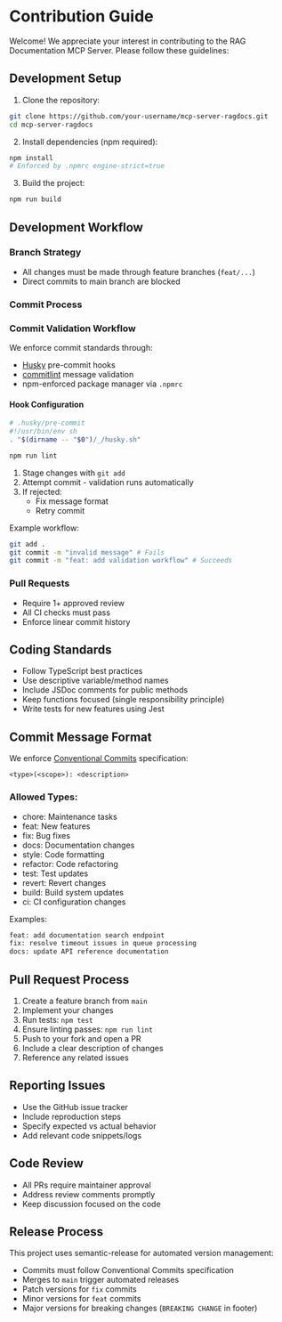 # Contribution Guide

Welcome! We appreciate your interest in contributing to the RAG Documentation MCP Server. Please follow these guidelines:

## Development Setup

1. Clone the repository:

```bash
git clone https://github.com/your-username/mcp-server-ragdocs.git
cd mcp-server-ragdocs
```

2. Install dependencies (npm required):

```bash
npm install
# Enforced by .npmrc engine-strict=true
```

3. Build the project:

```bash
npm run build
```

## Development Workflow

### Branch Strategy

- All changes must be made through feature branches (`feat/...`)
- Direct commits to main branch are blocked

### Commit Process

### Commit Validation Workflow

We enforce commit standards through:

- [Husky](https://typicode.github.io/husky/) pre-commit hooks
- [commitlint](https://commitlint.js.org/) message validation
- npm-enforced package manager via `.npmrc`

#### Hook Configuration

```bash
# .husky/pre-commit
#!/usr/bin/env sh
. "$(dirname -- "$0")/_/husky.sh"

npm run lint
```

1. Stage changes with `git add`
2. Attempt commit - validation runs automatically
3. If rejected:
   - Fix message format
   - Retry commit

Example workflow:

```bash
git add .
git commit -m "invalid message" # Fails
git commit -m "feat: add validation workflow" # Succeeds
```

### Pull Requests

- Require 1+ approved review
- All CI checks must pass
- Enforce linear commit history

## Coding Standards

- Follow TypeScript best practices
- Use descriptive variable/method names
- Include JSDoc comments for public methods
- Keep functions focused (single responsibility principle)
- Write tests for new features using Jest

## Commit Message Format

We enforce [Conventional Commits](https://www.conventionalcommits.org) specification:

```
<type>(<scope>): <description>
```

### Allowed Types:

- chore: Maintenance tasks
- feat: New features
- fix: Bug fixes
- docs: Documentation changes
- style: Code formatting
- refactor: Code refactoring
- test: Test updates
- revert: Revert changes
- build: Build system updates
- ci: CI configuration changes

Examples:

```bash
feat: add documentation search endpoint
fix: resolve timeout issues in queue processing
docs: update API reference documentation
```

## Pull Request Process

1. Create a feature branch from `main`
2. Implement your changes
3. Run tests: `npm test`
4. Ensure linting passes: `npm run lint`
5. Push to your fork and open a PR
6. Include a clear description of changes
7. Reference any related issues

## Reporting Issues

- Use the GitHub issue tracker
- Include reproduction steps
- Specify expected vs actual behavior
- Add relevant code snippets/logs

## Code Review

- All PRs require maintainer approval
- Address review comments promptly
- Keep discussion focused on the code

## Release Process

This project uses semantic-release for automated version management:

- Commits must follow Conventional Commits specification
- Merges to `main` trigger automated releases
- Patch versions for `fix` commits
- Minor versions for `feat` commits
- Major versions for breaking changes (`BREAKING CHANGE` in footer)
